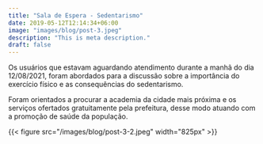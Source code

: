 ```yaml
---
title: "Sala de Espera - Sedentarismo"
date: 2019-05-12T12:14:34+06:00
image: "images/blog/post-3.jpeg"
description: "This is meta description."
draft: false
---
```


Os usuários que estavam aguardando atendimento durante a manhã do dia 12/08/2021, foram abordados para a discussão sobre a importância do exercício físico e as consequências do sedentarismo. 

Foram orientados a procurar a academia da cidade mais próxima e os serviços ofertados gratuitamente pela prefeitura, desse modo atuando com a promoção de saúde da população.

{{< figure src="/images/blog/post-3-2.jpeg" width="825px" >}}

